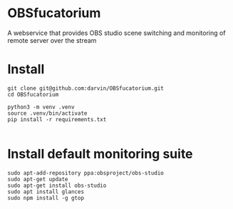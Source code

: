# OBSfucatorium
A webservice that provides OBS studio scene switching and monitoring of remote server over the stream


# Install

```
git clone git@github.com:darvin/OBSfucatorium.git
cd OBSfucatorium

python3 -m venv .venv
source .venv/bin/activate
pip install -r requirements.txt


```

# Install default monitoring suite

```
sudo apt-add-repository ppa:obsproject/obs-studio
sudo apt-get update
sudo apt-get install obs-studio
sudo apt install glances
sudo npm install -g gtop
```